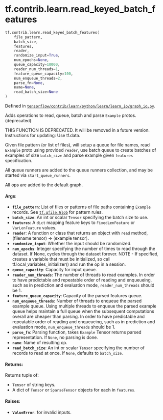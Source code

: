 <div itemscope itemtype="http://developers.google.com/ReferenceObject">
<meta itemprop="name" content="tf.contrib.learn.read_keyed_batch_features" />
</div>

# tf.contrib.learn.read_keyed_batch_features

``` python
tf.contrib.learn.read_keyed_batch_features(
    file_pattern,
    batch_size,
    features,
    reader,
    randomize_input=True,
    num_epochs=None,
    queue_capacity=10000,
    reader_num_threads=1,
    feature_queue_capacity=100,
    num_enqueue_threads=2,
    parse_fn=None,
    name=None,
    read_batch_size=None
)
```



Defined in [`tensorflow/contrib/learn/python/learn/learn_io/graph_io.py`](https://www.tensorflow.org/code/tensorflow/contrib/learn/python/learn/learn_io/graph_io.py).

Adds operations to read, queue, batch and parse `Example` protos. (deprecated)

THIS FUNCTION IS DEPRECATED. It will be removed in a future version.
Instructions for updating:
Use tf.data.

Given file pattern (or list of files), will setup a queue for file names,
read `Example` proto using provided `reader`, use batch queue to create
batches of examples of size `batch_size` and parse example given `features`
specification.

All queue runners are added to the queue runners collection, and may be
started via `start_queue_runners`.

All ops are added to the default graph.

#### Args:

* <b>`file_pattern`</b>: List of files or patterns of file paths containing
      `Example` records. See <a href="../../../tf/gfile/Glob.md"><code>tf.gfile.Glob</code></a> for pattern rules.
* <b>`batch_size`</b>: An int or scalar `Tensor` specifying the batch size to use.
* <b>`features`</b>: A `dict` mapping feature keys to `FixedLenFeature` or
    `VarLenFeature` values.
* <b>`reader`</b>: A function or class that returns an object with
    `read` method, (filename tensor) -> (example tensor).
* <b>`randomize_input`</b>: Whether the input should be randomized.
* <b>`num_epochs`</b>: Integer specifying the number of times to read through the
    dataset. If None, cycles through the dataset forever. NOTE - If specified,
    creates a variable that must be initialized, so call
    tf.local_variables_initializer() and run the op in a session.
* <b>`queue_capacity`</b>: Capacity for input queue.
* <b>`reader_num_threads`</b>: The number of threads to read examples. In order to have
    predictable and repeatable order of reading and enqueueing, such as in
    prediction and evaluation mode, `reader_num_threads` should be 1.
* <b>`feature_queue_capacity`</b>: Capacity of the parsed features queue.
* <b>`num_enqueue_threads`</b>: Number of threads to enqueue the parsed example queue.
    Using multiple threads to enqueue the parsed example queue helps maintain
    a full queue when the subsequent computations overall are cheaper than
    parsing. In order to have predictable and repeatable order of reading and
    enqueueing, such as in prediction and evaluation mode,
    `num_enqueue_threads` should be 1.
* <b>`parse_fn`</b>: Parsing function, takes `Example` Tensor returns parsed
    representation. If `None`, no parsing is done.
* <b>`name`</b>: Name of resulting op.
* <b>`read_batch_size`</b>: An int or scalar `Tensor` specifying the number of
    records to read at once. If `None`, defaults to `batch_size`.


#### Returns:

Returns tuple of:
- `Tensor` of string keys.
- A dict of `Tensor` or `SparseTensor` objects for each in `features`.


#### Raises:

* <b>`ValueError`</b>: for invalid inputs.